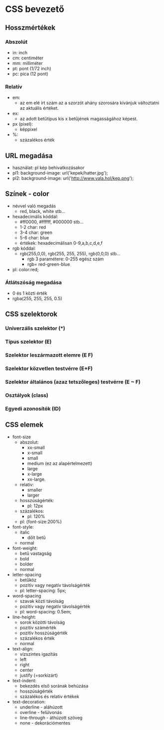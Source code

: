 # CSS bevezető

## Hosszmértékek

### Abszolút

- in: inch
- cm: centiméter
- mm: milliméter
- pt: pont (1/72 inch)
- pc: pica (12 pont)

### Relatív

- em:
  - az em elé írt szám az a szorzót ahány szorosára kívánjuk változtatni az aktuális értéket.
- ex:
  - az adott betűtípus kis x betűjének magasságához képest.
- px (pixel):
  - képpixel
- %:
  - százalékos érték

## URL megadása

- használat: pl kép behivatkozásakor
- pl1: background-image: url('kepek/hatter.jpg');
- pl2: background-image: url('http://www.vala.hol/kep.png');

## Színek - color

- névvel való megadás
  - red, black, white stb...
- hexadecimális kóddal:
  - #ff0000, #ffffff, #000000 stb...
  - 1-2 char: red
  - 3-4 char: green
  - 5-6 char: blue
  - értékek: hexadecimálisan 0-9,a,b,c,d,e,f
- rgb kóddal:
  - rgb(255,0,0), rgb(255, 255, 255), rgb(0,0,0) stb...
    - rgb 3 paramétere: 0-255 egész szám
    - rgb= red-green-blue
- pl: color:red;

### Átlátszóság megadása

- 0 és 1 közti érték
- rgba(255, 255, 255, 0.5)

## CSS szelektorok

### Univerzális szelektor (*)

### Típus szelektor (E)

### Szelektor leszármazott elemre (E F)

### Szelektor közvetlen testvérre (E+F)

### Szelektor általános (azaz tetszőleges) testvérre (E ~ F)

### Osztályok (class)

### Egyedi azonosítók (ID)

## CSS elemek

- font-size
  - abszolut:
    - xx-small
    - x-small
    - small
    - medium (ez az alapértelmezett)
    - large
    - x-large
    - xx-large.
  - relativ:
    - smaller
    - larger
  - hosszúságérték:
    - pl: 12px
  - százalékos:
    - pl: 120%
  - pl:  \{font-size:200%\}
- font-style:
  - italic
    - dőlt betű
  - normal
- font-weight:
  - betű vastagság
  - bold
  - bolder
  - normal
- letter-spacing
  - betűköz
  - pozitív vagy negatív távolságérték
  - pl: letter-spacing: 5px;
- word-spacing
  - szavak közti távolság
  - pozitív vagy negatív távolságérték
  - pl: word-spacing: 0.5em;
- line-height:
  - sorok közötti távolság
  - pozitív számérték
  - pozitív hosszúságérték
  - százalékos érték
  - normal
- text-align:
  - vízszintes igazítás
  - left
  - right
  - center
  - justify (=sorkizárt)
- text-indent:
  - bekezdés első sorának behúzása
  - hosszúságérték
  - százalékos és relatív értékek
- text-decoration:
  - underline - aláhúzott
  - overline - felülvonás
  - line-through - áthúzott szöveg
  - none - dekorációmentes
